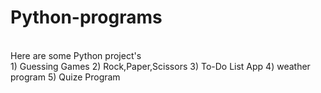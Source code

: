 # Python-programs
<br>
Here are some Python project's
<br>
1) Guessing Games 
2) Rock,Paper,Scissors
3) To-Do List App 
4) weather program
5) Quize Program
